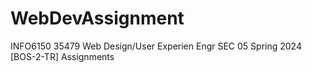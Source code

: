 # WebDevAssignment
INFO6150 35479 Web Design/User Experien Engr SEC 05 Spring 2024 [BOS-2-TR] Assignments
